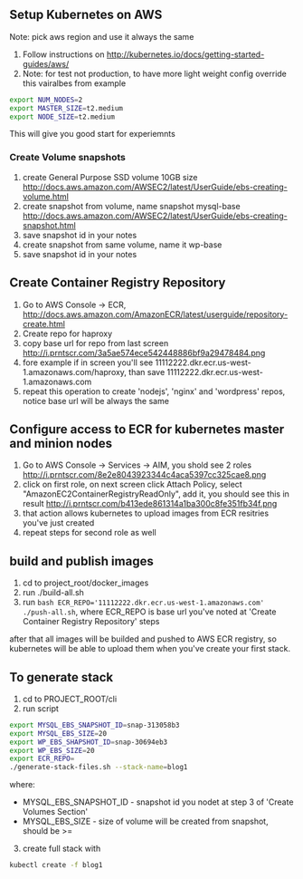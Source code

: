 


## Setup Kubernetes on AWS

Note: pick aws region and use it always the same

1. Follow instructions on http://kubernetes.io/docs/getting-started-guides/aws/
2. Note: for test not production, to have more light weight config override this vairalbes from example
```bash
export NUM_NODES=2
export MASTER_SIZE=t2.medium
export NODE_SIZE=t2.medium
```
This will give you good start for experiemnts

### Create Volume snapshots 

1. create General Purpose SSD volume 10GB size http://docs.aws.amazon.com/AWSEC2/latest/UserGuide/ebs-creating-volume.html
1. create snapshot from volume, name snapshot mysql-base http://docs.aws.amazon.com/AWSEC2/latest/UserGuide/ebs-creating-snapshot.html
1. save snapshot id in your notes
1. create snapshot from same volume, name it wp-base
1. save snapshot id in your notes

## Create Container Registry Repository

1. Go to AWS Console -> ECR, http://docs.aws.amazon.com/AmazonECR/latest/userguide/repository-create.html
1. Create repo for haproxy
1. copy base url for repo from last screen http://i.prntscr.com/3a5ae574ece542448886bf9a29478484.png
1. fore example if in screen you'll see 11112222.dkr.ecr.us-west-1.amazonaws.com/haproxy, than save 11112222.dkr.ecr.us-west-1.amazonaws.com
1. repeat this operation to create 'nodejs', 'nginx' and 'wordpress' repos, notice base url will be always the same

## Configure access to ECR for kubernetes master and minion nodes

1. Go to AWS Console -> Services -> AIM, you shold see 2 roles http://i.prntscr.com/8e2e8043923344c4aca5397cc325cae8.png
1. click on first role, on next screen click Attach Policy, select "AmazonEC2ContainerRegistryReadOnly", add it, you should see this in result http://i.prntscr.com/b413ede861314a1ba300c8fe351fb34f.png
1. that action allows kubernetes to upload images from ECR resitries you've just created
1. repeat steps for second role as well

## build and publish images

1. cd to project_root/docker_images
2. run ./build-all.sh
3. run 
``` bash ECR_REPO='11112222.dkr.ecr.us-west-1.amazonaws.com' ./push-all.sh ```, where ECR_REPO is base url you've noted at 'Create Container Registry Repository' steps

after that all images will be builded and pushed to AWS ECR registry, so kubernetes will be able to upload them when you've create your first stack.

## To generate stack

1. cd to PROJECT_ROOT/cli
1. run script 
```bash
export MYSQL_EBS_SNAPSHOT_ID=snap-313058b3
export MYSQL_EBS_SIZE=20
export WP_EBS_SHAPSHOT_ID=snap-30694eb3
export WP_EBS_SIZE=20
export ECR_REPO=
./generate-stack-files.sh --stack-name=blog1
```
where:
 - MYSQL_EBS_SNAPSHOT_ID - snapshot id you nodet at step 3 of 'Create Volumes Section'
 - MYSQL_EBS_SIZE - size of volume will be created from snapshot, should be >= 
3. create full stack with
```bash
kubectl create -f blog1
```